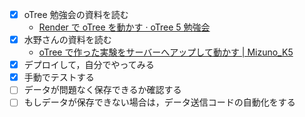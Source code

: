 - [x] oTree 勉強会の資料を読む
  - [Render で oTree を動かす · oTree 5 勉強会](https://yshimod.github.io/otree5-seminar/rendercom/)
- [x] 水野さんの資料を読む
  - [oTree で作った実験をサーバーへアップして動かす | Mizuno_K5](https://keikomizuno.com/otree%E3%81%A7%E4%BD%9C%E3%81%A3%E3%81%9F%E5%AE%9F%E9%A8%93%E3%82%92%E3%82%B5%E3%83%BC%E3%83%90%E3%83%BC%E3%81%B8%E3%82%A2%E3%83%83%E3%83%97%E3%81%97%E3%81%A6%E5%8B%95%E3%81%8B%E3%81%99/#toc8)
- [x] デプロイして，自分でやってみる
- [x] 手動でテストする
- [ ] データが問題なく保存できるか確認する
- [ ] もしデータが保存できない場合は，データ送信コードの自動化をする
